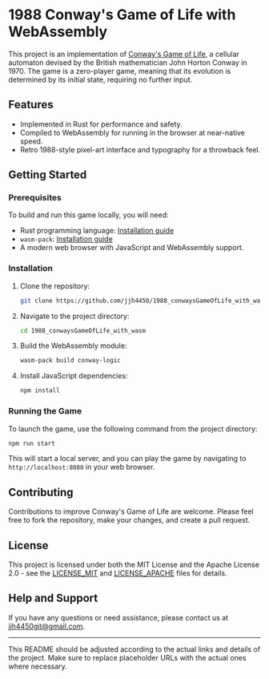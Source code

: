# 1988 Conway's Game of Life with WebAssembly

This project is an implementation of [Conway's Game of Life](https://en.wikipedia.org/wiki/Conway%27s_Game_of_Life), a cellular automaton devised by the British mathematician John Horton Conway in 1970. The game is a zero-player game, meaning that its evolution is determined by its initial state, requiring no further input.

## Features

- Implemented in Rust for performance and safety.
- Compiled to WebAssembly for running in the browser at near-native speed.
- Retro 1988-style pixel-art interface and typography for a throwback feel.

## Getting Started

### Prerequisites

To build and run this game locally, you will need:

- Rust programming language: [Installation guide](https://www.rust-lang.org/tools/install)
- `wasm-pack`: [Installation guide](https://rustwasm.github.io/wasm-pack/installer/)
- A modern web browser with JavaScript and WebAssembly support.

### Installation

1. Clone the repository:
   ```sh
   git clone https://github.com/jjh4450/1988_conwaysGameOfLife_with_wasm.git
   ```
2. Navigate to the project directory:
   ```sh
   cd 1988_conwaysGameOfLife_with_wasm
   ```
3. Build the WebAssembly module:
   ```sh
   wasm-pack build conway-logic
   ```
4. Install JavaScript dependencies:
   ```sh
   npm install
   ```

### Running the Game

To launch the game, use the following command from the project directory:

```sh
npm run start
```

This will start a local server, and you can play the game by navigating to `http://localhost:8080` in your web browser.

## Contributing

Contributions to improve Conway's Game of Life are welcome. Please feel free to fork the repository, make your changes, and create a pull request.

## License

This project is licensed under both the MIT License and the Apache License 2.0 - see the [LICENSE_MIT](LICENSE_MIT) and [LICENSE_APACHE](LICENSE_APACHE) files for details.

## Help and Support

If you have any questions or need assistance, please contact us at [jjh4450git@gmail.com](mailto:jjh4450git@gmail.com).

---

This README should be adjusted according to the actual links and details of the project. Make sure to replace placeholder URLs with the actual ones where necessary.